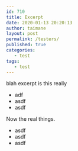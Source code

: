 ```yaml
---
id: 710
title: Excerpt
date: 2020-01-13 20:20:13
author: taimane
layout: post
permalink: /testers/
published: true
categories:
   - test   
tags:
   - test
---
```

blah excerpt
is this really

* adf
* asdf
* asdf

<!--end_excerpt-->

Now the real things.

* asdf
* asdf
* asdf